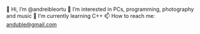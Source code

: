 👋 Hi, I’m @andreibleortu
👀 I’m interested in PCs, programming, photography and music
🌱 I’m currently learning C++
📫 How to reach me: anduble@gmail.com
